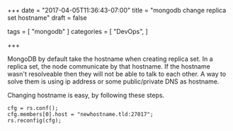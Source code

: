 +++
date = "2017-04-05T11:36:43-07:00"
title = "mongodb change replica set hostname"
draft = false

tags = [ "mongodb" ]
categories = [
  "DevOps",
]

+++

MongoDB by default take the hostname when creating replica set. In a
replica set, the node communicate by that hostname. If the hostname
wasn't resolveable then they will not be able to talk to each other.
A way to solve them is using ip address or some public/private DNS 
as hostname.

Changing hostname is easy, by following these steps.

```
cfg = rs.conf();
cfg.members[0].host = "newhostname.tld:27017";
rs.reconfig(cfg);
```

